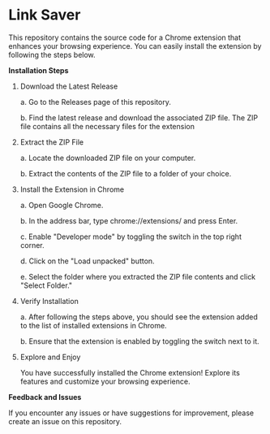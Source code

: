 # Link Saver
This repository contains the source code for a Chrome extension that enhances your browsing experience. You can easily install the extension by following the steps below.

**Installation Steps**
1. Download the Latest Release
   
   a. Go to the Releases page of this repository.
   
   b. Find the latest release and download the associated ZIP file. The ZIP file contains all the necessary files for the extension

2. Extract the ZIP File

   a. Locate the downloaded ZIP file on your computer.

   b. Extract the contents of the ZIP file to a folder of your choice.

3. Install the Extension in Chrome

   a. Open Google Chrome.

   b. In the address bar, type chrome://extensions/ and press Enter.

   c. Enable "Developer mode" by toggling the switch in the top right corner.

   d. Click on the "Load unpacked" button.

   e. Select the folder where you extracted the ZIP file contents and click "Select Folder."

4. Verify Installation

   a. After following the steps above, you should see the extension added to the list of installed extensions in Chrome.

   b. Ensure that the extension is enabled by toggling the switch next to it.

5. Explore and Enjoy

   You have successfully installed the Chrome extension! Explore its features and customize your browsing experience.

**Feedback and Issues**

If you encounter any issues or have suggestions for improvement, please create an issue on this repository.
